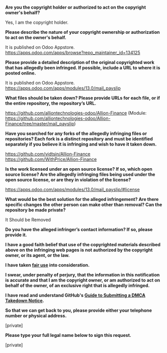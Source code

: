 **Are you the copyright holder or authorized to act on the copyright owner's behalf?**

Yes, I am the copyright holder.

**Please describe the nature of your copyright ownership or authorization to act on the owner's behalf.**

It is published on Odoo Appstore.  
https://apps.odoo.com/apps/browse?repo_maintainer_id=134125

**Please provide a detailed description of the original copyrighted work that has allegedly been infringed. If possible, include a URL to where it is posted online.**

It is published on Odoo Appstore.  
https://apps.odoo.com/apps/modules/13.0/mail_payslip

**What files should be taken down? Please provide URLs for each file, or if the entire repository, the repository’s URL.**

https://github.com/alliontechnologies-odoo/Allion-Finance (Module: https://github.com/alliontechnologies-odoo/Allion-Finance/tree/master/mail_payslip)

**Have you searched for any forks of the allegedly infringing files or repositories? Each fork is a distinct repository and must be identified separately if you believe it is infringing and wish to have it taken down.**

https://github.com/vidtsin/Allion-Finance  
https://github.com/WithPrice/Allion-Finance

**Is the work licensed under an open source license? If so, which open source license? Are the allegedly infringing files being used under the open source license, or are they in violation of the license?**

https://apps.odoo.com/apps/modules/13.0/mail_payslip/#license

**What would be the best solution for the alleged infringement? Are there specific changes the other person can make other than removal? Can the repository be made private?**

It Should be Removed

**Do you have the alleged infringer’s contact information? If so, please provide it.**

**I have a good faith belief that use of the copyrighted materials described above on the infringing web pages is not authorized by the copyright owner, or its agent, or the law.**

**I have taken <a href="https://www.lumendatabase.org/topics/22">fair use</a> into consideration.**

**I swear, under penalty of perjury, that the information in this notification is accurate and that I am the copyright owner, or am authorized to act on behalf of the owner, of an exclusive right that is allegedly infringed.**

**I have read and understand GitHub's <a href="https://docs.github.com/articles/guide-to-submitting-a-dmca-takedown-notice/">Guide to Submitting a DMCA Takedown Notice</a>.**

**So that we can get back to you, please provide either your telephone number or physical address.**

[private]

**Please type your full legal name below to sign this request.**

[private]
